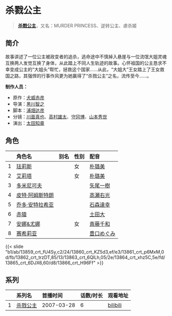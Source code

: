 # 杀戮公主


> <u>**[杀戮公主](http://bgm.tv/subject/1265)**</u>，又名：MURDER PRINCESS、逆转公主、虐杀姬

## 简介


故事讲述了一位公主被政变者的追杀，逃命途中不慎掉入悬崖与一位流氓大姐灵魂互换两人发觉互换了身体，从此踏上不同人生轨迹的故事。心怀祖国的公主恳求不幸变成公主的“大姐头”帮忙，拯救这个国家……从此，“大姐大”王女踏上了王女救国之路，其强悍的行事作风更为她赢得了“杀戮公主”之名，流传至今……。


**制作人员：**
- 原作：[犬威赤彦](http://bgm.tv/person/3320)
- 导演：[黑川智之](http://bgm.tv/person/12912)
- 脚本：[浦畑达彦](http://bgm.tv/person/233)
- 分镜：[川面真也](http://bgm.tv/person/7866)、[高村雄太](http://bgm.tv/person/12913)、[守冈博](http://bgm.tv/person/12914)、[山本秀世](http://bgm.tv/person/11876)
- 演出：[太田知章](http://bgm.tv/person/12915)

## 角色

|     |   角色名   |   别名  | 性别 |  配音  |
|:--- |:------  |:----      |:---  |:--   |
| 1 | [珐莉斯](http://bgm.tv/character/13859) |  | 女 | [朴璐美](http://bgm.tv/person/4027) |
| 2 | [艾莉塔](http://bgm.tv/character/13860) |  | 女 | [朴璐美](http://bgm.tv/person/4027) |
| 3 | [多米尼可夫](http://bgm.tv/character/13861) |  |  | [矢尾一樹](http://bgm.tv/person/4085) |
| 4 | [皮特·阿姆斯特朗](http://bgm.tv/character/13862) |  |  | [高瀬右光](http://bgm.tv/person/4025) |
| 5 | [乔多·安特拉希亚](http://bgm.tv/character/13863) |  |  | [石森達幸](http://bgm.tv/person/4669) |
| 6 | [赤猿](http://bgm.tv/character/13864) |  |  | [土田大](http://bgm.tv/person/4855) |
| 7 | [安娜&amp;尤娜](http://bgm.tv/character/13865) |  | 女 | [斎藤千和](http://bgm.tv/person/4249) |
| 8 | [赛希莉亚](http://bgm.tv/character/13866) |  |  | [豊口めぐみ](http://bgm.tv/person/3866) |

{{< slide "b1/ab/13859_crt_fU4Sy,c2/24/13860_crt_KZ5d3,ef/e3/13861_crt_p6MxM,0d/fb/13862_crt_trzDT,85/13/13863_crt_6QlLh,05/2e/13864_crt_xhz5C,5e/fd/13865_crt_6DJX6,60/d8/13866_crt_H96Ff" >}}

## 系列

|     |   系列名   |   首播时间  | 话数/时长  | 观看地址 |
|:---  |:------    |:----      |:---       |:---  |
| 1 |[杀戮公主](https://bgm.tv/subject/1265)| 2007-03-28 | 6 | [bilibili](https://www.bilibili.com/bangumi/play/ss1787)  |



